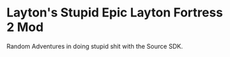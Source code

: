 # Layton's Stupid Epic Layton Fortress 2 Mod

Random Adventures in doing stupid shit with the Source SDK.

